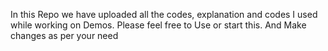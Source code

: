 In this Repo we have uploaded all the codes, explanation and codes I used while working on Demos.
Please feel free to Use or start this. And Make changes as per your need
